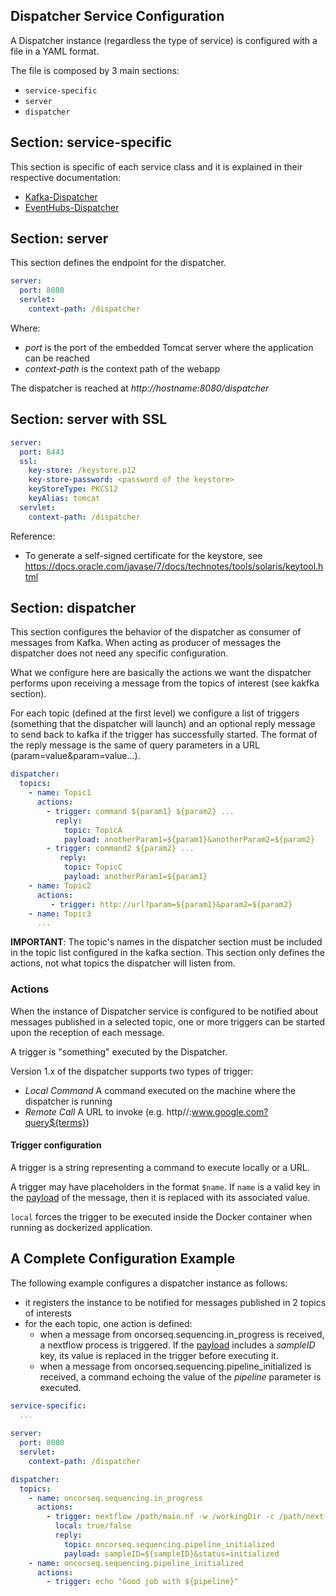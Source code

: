 Dispatcher Service Configuration
--
A Dispatcher instance (regardless the type of service) is configured with a file in a YAML format. 

The file is composed by 3 main sections:

* `service-specific`
* `server`
* `dispatcher`

## Section: service-specific
This section is specific of each service class and it is explained in their respective documentation:

* [Kafka-Dispatcher](kafka-service/CONFIGURATION.md)
* [EventHubs-Dispatcher](eventhubs-service/CONFIGURATION.md) 

## Section: server
This section defines the endpoint for the dispatcher.

```yml
server:
  port: 8080
  servlet:
    context-path: /dispatcher
```
Where:

* _port_ is the port of the embedded Tomcat server where the application can be reached
* _context-path_ is the context path of the webapp

The dispatcher is reached at _http://hostname:8080/dispatcher_

## Section: server with SSL
```yml
server:
  port: 8443
  ssl:
    key-store: /keystore.p12
    key-store-password: <password of the keystore>
    keyStoreType: PKCS12
    keyAlias: tomcat
  servlet:
    context-path: /dispatcher
```
Reference: 
* To generate a self-signed certificate for the keystore, see https://docs.oracle.com/javase/7/docs/technotes/tools/solaris/keytool.html

## Section: dispatcher
This section configures the behavior of the dispatcher as consumer of messages from Kafka. When acting as producer of messages the dispatcher does not need any specific configuration.

What we configure here are basically the actions we want the dispatcher performs upon receiving a message from the topics of interest (see kakfka section).

For each topic (defined at the first level) we configure a list of triggers (something that the dispatcher will launch) and an optional reply message to send back to kafka if the trigger has successfully started. The format of the reply message is the same of query parameters in a URL (param=value&param=value...).


```yaml
dispatcher:
  topics:
    - name: Topic1
      actions:
        - trigger: command ${param1} ${param2} ... 
          reply:
            topic: TopicA
            payload: anotherParam1=${param1}&anotherParam2=${param2}
        - trigger: command2 ${param2} ... 
           reply:
            topic: TopicC
            payload: anotherParam1=${param1}
    - name: Topic2
      actions:
         - trigger: http://url?param=${param1}&param2=${param2}                     
    - name: Topic3
      ...
```

**IMPORTANT**: The topic's names in the dispatcher section must be included in the topic list configured in the kafka section. This section only defines the actions, not what topics the dispatcher will listen from.

### Actions
When the instance of Dispatcher service is configured to be notified about messages published in a selected topic,
one or more triggers can be started upon the reception of each message.

A trigger is "something" executed by the Dispatcher.

Version 1.x of the dispatcher supports two types of trigger:
* _Local Command_ A command executed on the machine where the dispatcher is running
* _Remote Call_ A URL to invoke (e.g. http//:www.google.com?query${terms})

#### Trigger configuration

A trigger is a string representing a command to execute locally or a URL.

A trigger may have placeholders in the format `$name`. If `name` is a valid key in the [payload](kafka-service/doc/PAYLOAD.md) of the message, then it is replaced with its associated value.

`local` forces the trigger to be executed inside the Docker container when running as dockerized application.

## A Complete Configuration Example
The following example configures a dispatcher instance as follows:

* it registers the instance to be notified for messages published in 2 topics of interests 
* for the each topic, one action is defined:
  * when a message from oncorseq.sequencing.in_progress is received, a nextflow process is triggered. If the [payload](kafka-service/doc/PAYLOAD.md) includes a _sampleID_ key, its value is replaced in the trigger before executing it. 
  * when a message from oncorseq.sequencing.pipeline_initialized is received, a command echoing the value of the _pipeline_ parameter is executed.

```yaml
service-specific:
  ...
  
server:
  port: 8080
  servlet:
    context-path: /dispatcher

dispatcher:
  topics:
    - name: oncorseq.sequencing.in_progress
      actions:
        - trigger: nextflow /path/main.nf -w /workingDir -c /path/nextflow-manuele.config --sampleID ${sampleID} --dispatcherURL http://localhost:8080/dispatcher/ --resourceDir /path    
          local: true/false
          reply:
            topic: oncorseq.sequencing.pipeline_initialized
            payload: sampleID=${sampleID}&status=initialized
    - name: oncorseq.sequencing.pipeline_initialized
      actions:
        - trigger: echo "Good job with ${pipeline}"
```